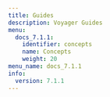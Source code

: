 ```yaml
---
title: Guides
description: Voyager Guides
menu:
  docs_7.1.1:
    identifier: concepts
    name: Concepts
    weight: 20
menu_name: docs_7.1.1
info:
  version: 7.1.1
---
```


